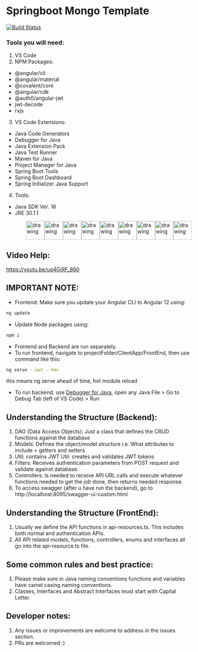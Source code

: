 # Springboot Mongo Template
[![Build Status](https://travis-ci.org/joemccann/dillinger.svg?branch=master)](https://travis-ci.org/joemccann/dillinger)
### Tools you will need:
1. VS Code
2. NPM Packages:
  - @angular/cli
  - @angular/material
  - @covalent/core
  - @angular/cdk
  - @auth0/angular-jwt
  - jwt-decode
  - rxjs

3. VS Code Extensions:
  - Java Code Generators
  - Debugger for Java
  - Java Extension Pack
  - Java Test Runner
  - Maven for Java
  - Project Manager for Java
  - Spring Boot Tools
  - Spring Boot Dashboard
  - Spring Initializer Java Support
4. Tools:
- Java SDK Ver. 16
- JRE 30.1.1

<div style="display: flex;flex-flow: row-reverse wrap;">
<a href="https://marketplace.visualstudio.com/items?itemName=sohibe.java-generate-setters-getters">
<img src="https://redhat.gallerycdn.vsassets.io/extensions/redhat/java/0.80.0/1625064021900/Microsoft.VisualStudio.Services.Icons.Default" alt="drawing" width="50"/>
</a>
<a href="https://marketplace.visualstudio.com/items?itemName=vscjava.vscode-java-debug">  
<img src="https://vscjava.gallerycdn.vsassets.io/extensions/vscjava/vscode-java-debug/0.35.0/1627440419821/Microsoft.VisualStudio.Services.Icons.Default" alt="drawing" width="50"/>
</a>
<a href="https://marketplace.visualstudio.com/items?itemName=vscjava.vscode-java-pack">
<img src="https://vscjava.gallerycdn.vsassets.io/extensions/vscjava/vscode-java-pack/0.18.2/1627897072759/Microsoft.VisualStudio.Services.Icons.Default" alt="drawing" width="50"/>
</a>
<a href="https://marketplace.visualstudio.com/items?itemName=vscjava.vscode-java-test">
<img src="https://vscjava.gallerycdn.vsassets.io/extensions/vscjava/vscode-maven/0.32.2/1628148242180/Microsoft.VisualStudio.Services.Icons.Default" alt="drawing" width="50"/>
</a>
<a href="https://marketplace.visualstudio.com/items?itemName=vscjava.vscode-maven">
<img src="https://vscjava.gallerycdn.vsassets.io/extensions/vscjava/vscode-java-test/0.31.0/1628215913870/Microsoft.VisualStudio.Services.Icons.Default" alt="drawing" width="50"/>
</a>
<a href="https://marketplace.visualstudio.com/items?itemName=vscjava.vscode-java-dependency">
<img src="https://vscjava.gallerycdn.vsassets.io/extensions/vscjava/vscode-java-dependency/0.18.6/1627277271204/Microsoft.VisualStudio.Services.Icons.Default" alt="drawing" width="50"/>
</a>
<a href="https://marketplace.visualstudio.com/items?itemName=Pivotal.vscode-spring-boot">
<img src="https://vscjava.gallerycdn.vsassets.io/extensions/vscjava/vscode-spring-boot-dashboard/0.2.0/1608001068887/Microsoft.VisualStudio.Services.Icons.Default" alt="drawing" width="50"/>
</a>
<a href="https://marketplace.visualstudio.com/items?itemName=vscjava.vscode-spring-boot-dashboard">
<img src="https://pivotal.gallerycdn.vsassets.io/extensions/pivotal/vscode-spring-boot/1.26.0/1624118746619/Microsoft.VisualStudio.Services.Icons.Default" alt="drawing" width="50"/>
</a>
<a href="https://marketplace.visualstudio.com/items?itemName=vscjava.vscode-spring-initializr">
<img src="https://vscjava.gallerycdn.vsassets.io/extensions/vscjava/vscode-spring-initializr/0.7.0/1615883353860/Microsoft.VisualStudio.Services.Icons.Default" alt="drawing" width="50"/>
</a>
</div>

## Video Help:
https://youtu.be/uq4GjRF_860

## IMPORTANT NOTE:
- Frontend: Make sure you update your Angular CLI to Angular 12 using:
```sh
ng update
```
- Update Node packages using:
```sh
npm i
```
- Frontend and Backend are run separately. 
- To run frontend, navigate to projectFolder/ClientApp/FrontEnd, then use command like this:
```sh
ng serve --aot --hmr
```
  this means ng serve ahead of time, hot module reload
- To run backend, use [Debugger for Java](https://marketplace.visualstudio.com/items?itemName=vscjava.vscode-java-debug), open any Java File > Go to Debug Tab (left of VS Code) > Run 

## Understanding the Structure (Backend):
1. DAO (Data Access Objects): Just a class that defines the CRUD functions against the database
2. Models: Defines the object/model structure i.e. What attributes to include + getters and setters
3. Util: contains JWT Util: creates and validates JWT tokens
4. Filters: Receives authentication parameters from POST request and validate against database.
5. Controllers: Is needed to receive API URL calls and execute whatever functions needed to get the job done, then returns needed response.
6. To access swagger (after u have run the backend), go to http://localhost:8095/swagger-ui-custom.html

## Understanding the Structure (FrontEnd):
1. Usually we define the API functions in api-resources.ts. This includes both normal and authentication APIs.
2. All API related models, functions, controllers, enums and interfaces all go into the api-resource.ts file.

## Some common rules and best practice:
1. Please make sure in Java naming conventions functions and variables have camel casing naming conventions.
2. Classes, Interfaces and Abstract Interfaces must start with Capital Letter.

## Developer notes:
1. Any issues or improvements are welcome to address in the issues section.
2. PRs are welcomed :)
